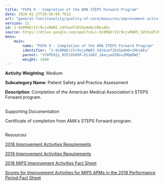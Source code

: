```yaml
---
title: "PSPA 9 - Completion of the AMA STEPS Forward Program"
date: 2020-02-27T20:56:09.781Z
url: "general-functionality/quality-of-care/measures/improvement-activities-measures/2018-improvement-acti_2.html"
version: 11
id: 1-9z8MAEr2Ir9vjvRWO5_SdtkuUfJbV5p4mOv1RksAEo
source: https://drive.google.com/open?id=1-9z8MAEr2Ir9vjvRWO5_SdtkuUfJbV5p4mOv1RksAEo
menu:
    main:
        name: "PSPA 9 - Completion of the AMA STEPS Forward Program"
        identifier: "1-9z8MAEr2Ir9vjvRWO5_SdtkuUfJbV5p4mOv1RksAEo"
        parent: "1YbPb92y_0ZPiXk8hR-D11GKV_1AacyaOZNnv2MQmDWI"
        weight: 3480
---
```









**Activity Weighting**: Medium

**Subcategory Name**: Patient Safety and Practice Assessment

**Description**: Completion of the American Medical Association's STEPS Forward program.







## 

Supporting Documentation

Certificate of completion from AMA's STEPS Forward program.







## 

Resources

[2018 Improvement Activities Requirements](https://qpp.cms.gov/mips/improvement-activities?py=2018)

[2019 Improvement Activities Requirements](https://qpp.cms.gov/mips/improvement-activities?py=2019)

[2018 MIPS Improvement Activities Fact Sheet](https://qpp.cms.gov/resource/2018%20MIPS%20Improvement%20Activities%20Fact%20Sheet)

[Scores for Improvement Activities for MIPS APMs in the 2018 Performance Period Fact Sheet](https://qpp.cms.gov/resource/2018%20MIPS%20APMs%20improvement%20Activities%20scores%20fact%20sheet)

